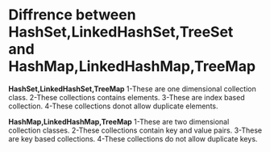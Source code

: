 # Diffrence between HashSet,LinkedHashSet,TreeSet and HashMap,LinkedHashMap,TreeMap

**HashSet,LinkedHashSet,TreeMap**
1-These are one dimensional collection class.
2-These collections contains elements.
3-These are index based collection.
4-These collections donot allow duplicate elements.

**HashMap,LinkedHashMap,TreeMap**
1-These are two dimensional collection classes.
2-These collections contain key and value pairs.
3-These are key based collections.
4-These collections do not allow duplicate keys.
